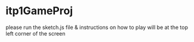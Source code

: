 # itp1GameProj
please run the sketch.js file & instructions on how to play will be at the top left corner of the screen
